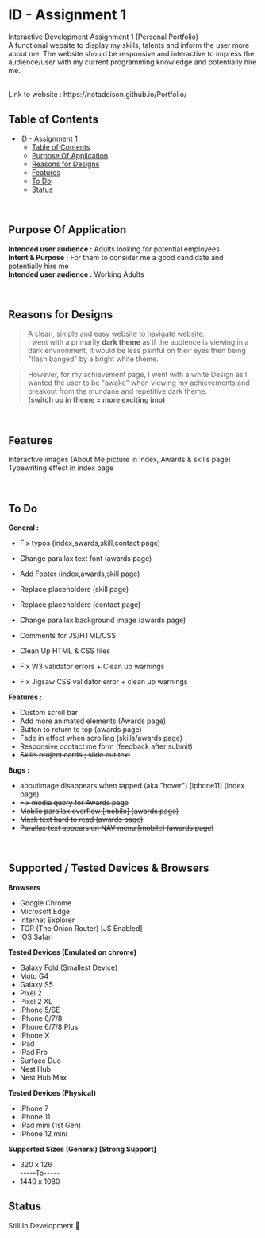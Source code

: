 # ID - Assignment 1
Interactive Development Assignment 1 (Personal Portfolio) <br>
 A functional website to display my skills, talents and inform the user more about me. The website should be responsive and interactive to impress the audience/user with my current programming knowledge and potentially hire me.

<br>
Link to website : https://notaddison.github.io/Portfolio/
<br>

## Table of Contents
- [ID - Assignment 1](#id---assignment-1)
  - [Table of Contents](#table-of-contents)
  - [Purpose Of Application](#purpose-of-application)
  - [Reasons for Designs](#reasons-for-designs)
  - [Features](#features)
  - [To Do](#to-do)
  - [Status](#status)

<br>

## Purpose Of Application
<b>Intended user audience :</b> Adults looking for potential employees<br>
<b>Intent & Purpose :</b> For them to consider me a good candidate and potentially hire me <br>
<b>Intended user audience :</b> Working Adults 

<br>


## Reasons for Designs
> A clean, simple and easy website to navigate website. <br>
I went with a primarily <b>dark theme</b> as if the audience is viewing in a dark environment, it would be less painful on their eyes then being "flash banged" by a bright white theme.

>However, for my achievement page, I went with a white Design as I wanted the user to be "awake" when viewing my achievements and breakout from the mundane and repetitive dark theme. <br>
<b>(switch up in theme = more exciting imo)</b>

<br>

## Features
Interactive images (About Me picture in index, Awards & skills page)<br>
Typewriting effect in index page

<br>

## To Do 
<b>General : </b>
- Fix typos (index,awards,skill,contact page)
- Change parallax text font (awards page)

- Add Footer (index,awards,skill page)
- Replace placeholders (skill page)
- ~~Replace placeholders (contact page)~~
- Change parallax background image (awards page)

- Comments for JS/HTML/CSS
- Clean Up HTML & CSS files
- Fix W3 validator errors + Clean up warnings 
- Fix Jigsaw CSS validator error + clean up warnings

<b>Features :</b>
- Custom scroll bar
- Add more animated elements (Awards page)
- Button to return to top (awards page)
- Fade in effect when scrolling (skills/awards page)
- Responsive contact me form (feedback after submit)
- ~~Skills project cards ; slide out text~~

<b>Bugs :</b>
- aboutimage disappears when tapped (aka "hover") [iphone11] (index page)
- ~~Fix media query for Awards page~~
- ~~Mobile parallax overflow [mobile] (awards page)~~
- ~~Mask text hard to read (awards page)~~
- ~~Parallax text appears on NAV menu [mobile] (awards page)~~
<br>

## Supported / Tested Devices & Browsers
<b>Browsers</b>
- Google Chrome
- Microsoft Edge
- Internet Explorer
- TOR (The Onion Router) [JS Enabled]
- IOS Safari

<b>Tested Devices (Emulated on chrome)</b>
- Galaxy Fold (Smallest Device)
- Moto G4
- Galaxy S5
- Pixel 2
- Pixel 2 XL
- iPhone 5/SE
- iPhone 6/7/8
- iPhone 6/7/8 Plus
- iPhone X
- iPad
- iPad Pro
- Surface Duo
- Nest Hub
- Nest Hub Max

<b>Tested Devices (Physical)</b>
- iPhone 7
- iPhone 11
- iPad mini (1st Gen)
- iPhone 12 mini

<b>Supported Sizes (General) [Strong Support]</b>
- 320 x 126<br>
-----To-----<br>
- 1440 x 1080

## Status
Still In Development 📝